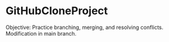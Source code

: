 # GitHubCloneProject
Objective: Practice branching, merging, and resolving conflicts.
Modification in main branch.
